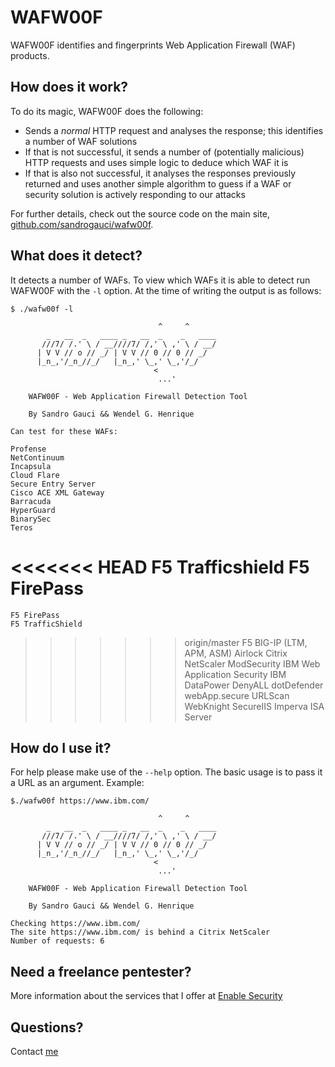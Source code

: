 # WAFW00F

WAFW00F identifies and fingerprints Web Application Firewall (WAF) products.

## How does it work?

To do its magic, WAFW00F does the following:

- Sends a _normal_ HTTP request and analyses the response; this identifies a
  number of WAF solutions
- If that is not successful, it sends a number of (potentially malicious) HTTP
  requests and uses simple logic to deduce which WAF it is
- If that is also not successful, it analyses the responses previously
  returned and uses another simple algorithm to guess if a WAF or security
  solution is actively responding to our attacks

For further details, check out the source code on the main site,
[github.com/sandrogauci/wafw00f](https://github.com/sandrogauci/wafw00f).

## What does it detect?

It detects a number of WAFs. To view which WAFs it is able to detect run
WAFW00F with the `-l` option. At the time of writing the output is as follows:

    $ ./wafw00f -l
    
                                     ^     ^
            _   __  _   ____ _   __  _    _   ____
           ///7/ /.' \ / __////7/ /,' \ ,' \ / __/
          | V V // o // _/ | V V // 0 // 0 // _/
          |_n_,'/_n_//_/   |_n_,' \_,' \_,'/_/
                                    <
                                     ...'
                                     
        WAFW00F - Web Application Firewall Detection Tool
        
        By Sandro Gauci && Wendel G. Henrique
        
    Can test for these WAFs:
    
    Profense
    NetContinuum
    Incapsula
    Cloud Flare
    Secure Entry Server
    Cisco ACE XML Gateway
    Barracuda
    HyperGuard
    BinarySec
    Teros
<<<<<<< HEAD
    F5 Trafficshield
    F5 FirePass
=======
    F5 FirePass
    F5 TrafficShield
>>>>>>> origin/master
    F5 BIG-IP (LTM, APM, ASM)
    Airlock
    Citrix NetScaler
    ModSecurity
    IBM Web Application Security
    IBM DataPower
    DenyALL
    dotDefender
    webApp.secure
    URLScan
    WebKnight
    SecureIIS
    Imperva
    ISA Server
    


## How do I use it?

For help please make use of the `--help` option. The basic usage is to pass it
a URL as an argument. Example:

    $./wafw00f https://www.ibm.com/
    
                                     ^     ^
            _   __  _   ____ _   __  _    _   ____
           ///7/ /.' \ / __////7/ /,' \ ,' \ / __/
          | V V // o // _/ | V V // 0 // 0 // _/
          |_n_,'/_n_//_/   |_n_,' \_,' \_,'/_/
                                    <
                                     ...'
                                     
        WAFW00F - Web Application Firewall Detection Tool
        
        By Sandro Gauci && Wendel G. Henrique
        
    Checking https://www.ibm.com/
    The site https://www.ibm.com/ is behind a Citrix NetScaler
    Number of requests: 6
    

## Need a freelance pentester?

More information about the services that I offer at [Enable Security](http://enablesecurity.com/)

## Questions?

Contact [me](mailto:sandro@enablesecurity.com)

